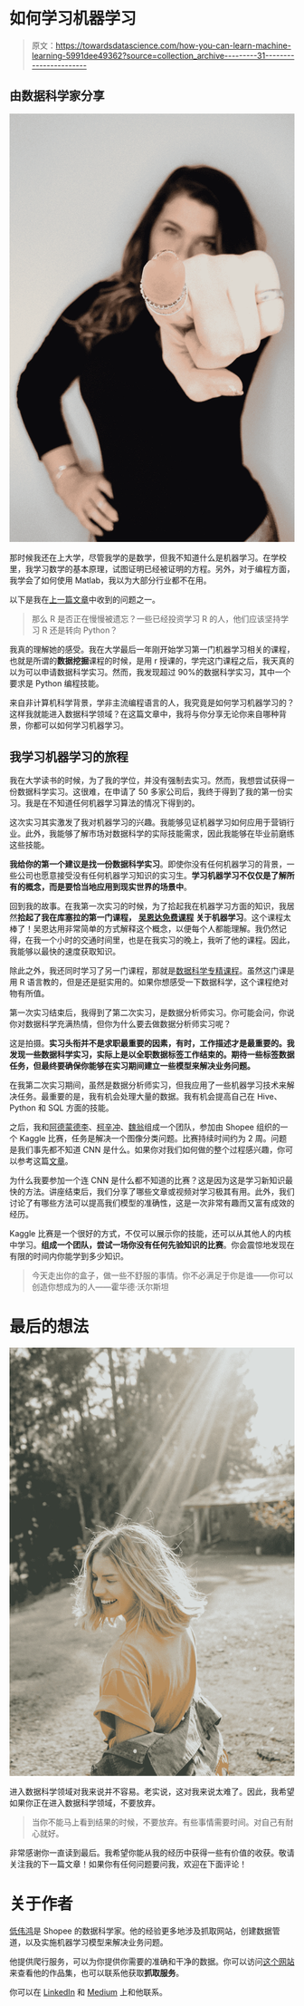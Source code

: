 # 如何学习机器学习

> 原文：<https://towardsdatascience.com/how-you-can-learn-machine-learning-5991dee49362?source=collection_archive---------31----------------------->

## 由数据科学家分享

![](img/ca3c53ff01e0f2d9b35cf35450a2f358.png)

那时候我还在上大学，尽管我学的是数学，但我不知道什么是机器学习。在学校里，我学习数学的基本原理，试图证明已经被证明的方程。另外，对于编程方面，我学会了如何使用 Matlab，我以为大部分行业都不在用。

以下是我在[上一篇文章](/5-beginner-friendly-steps-to-learn-machine-learning-and-data-science-with-python-bf69e211ade5)中收到的问题之一。

> 那么 R 是否正在慢慢被遗忘？一些已经投资学习 R 的人，他们应该坚持学习 R 还是转向 Python？

我真的理解她的感受。我在大学最后一年刚开始学习第一门机器学习相关的课程，也就是所谓的**数据挖掘**课程的时候，是用 r 授课的，学完这门课程之后，我天真的以为可以申请数据科学实习。然而，我发现超过 90%的数据科学实习，其中一个要求是 Python 编程技能。

来自非计算机科学背景，学非主流编程语言的人，我究竟是如何学习机器学习的？这样我就能进入数据科学领域？在这篇文章中，我将与你分享无论你来自哪种背景，你都可以如何学习机器学习。

## 我学习机器学习的旅程

我在大学读书的时候，为了我的学位，并没有强制去实习。然而，我想尝试获得一份数据科学实习。这很难，在申请了 50 多家公司后，我终于得到了我的第一份实习。我是在不知道任何机器学习算法的情况下得到的。

这次实习其实激发了我对机器学习的兴趣。我能够见证机器学习如何应用于营销行业。此外，我能够了解市场对数据科学的实际技能需求，因此我能够在毕业前磨练这些技能。

**我给你的第一个建议是找一份数据科学实习**。即使你没有任何机器学习的背景，一些公司也愿意接受没有任何机器学习知识的实习生。**学习机器学习不仅仅是了解所有的概念，而是要恰当地应用到现实世界的场景中**。

回到我的故事。在我第一次实习的时候，为了拾起我在机器学习方面的知识，我居然**拾起了我在库塞拉的第一门课程，** [**吴恩达免费课程**](https://www.coursera.org/learn/machine-learning) **关于机器学习**。这个课程太棒了！吴恩达用非常简单的方式解释这个概念，以便每个人都能理解。我仍然记得，在我一个小时的交通时间里，也是在我实习的晚上，我听了他的课程。因此，我能够以最快的速度获取知识。

除此之外，我还同时学习了另一门课程，那就是[数据科学专精课程](https://click.linksynergy.com/fs-bin/click?id=jpWWdrICBrQ&offerid=467035.198&type=3&subid=0)。虽然这门课是用 R 语言教的，但是还是挺实用的。如果你想感受一下数据科学，这个课程绝对物有所值。

第一次实习结束后，我得到了第二次实习，是数据分析师实习。你可能会问，你说你对数据科学充满热情，但你为什么要去做数据分析师实习呢？

这是拍摄。**实习头衔并不是求职最重要的因素，有时，工作描述才是最重要的。我发现一些数据科学实习，实际上是以全职数据标签工作结束的。**期待一些标签数据任务，但最终要确保你能够在实习期间建立一些模型来解决业务问题**。**

在我第二次实习期间，虽然是数据分析师实习，但我应用了一些机器学习技术来解决任务。最重要的是，我有机会处理大量的数据。我有机会提高自己在 Hive、Python 和 SQL 方面的技能。

之后，我和[阿德蒙德李](https://medium.com/u/7cfb1b8791bb?source=post_page-----5991dee49362--------------------------------)、[柯辛冲](https://medium.com/u/818e47ed2928?source=post_page-----5991dee49362--------------------------------)、[魏翁](https://medium.com/u/26aa1cdaf45d?source=post_page-----5991dee49362--------------------------------)组成一个团队，参加由 Shopee 组织的一个 Kaggle 比赛，任务是解决一个图像分类问题。比赛持续时间约为 2 周。问题是我们事先都不知道 CNN 是什么。如果你对我们如何做的整个过程感兴趣，你可以参考这篇[文章](/kaggle-competition-image-classification-676dee6c0f23)。

为什么我要参加一个连 CNN 是什么都不知道的比赛？这是因为这是学习新知识最快的方法。讲座结束后，我们分享了哪些文章或视频对学习极其有用。此外，我们讨论了有哪些方法可以提高我们模型的准确性，这是一次非常有趣而又富有成效的经历。

Kaggle 比赛是一个很好的方式，不仅可以展示你的技能，还可以从其他人的内核中学习。**组成一个团队，尝试一场你没有任何先验知识的比赛**。你会震惊地发现在有限的时间内你能学到多少知识。

> 今天走出你的盒子，做一些不舒服的事情。你不必满足于你是谁——你可以创造你想成为的人——霍华德·沃尔斯坦

# 最后的想法

![](img/57f73ad52bb44c2c3413c54ad493bf64.png)

进入数据科学领域对我来说并不容易。老实说，这对我来说太难了。因此，我希望如果你正在进入数据科学领域，不要放弃。

> 当你不能马上看到结果的时候，不要放弃。有些事情需要时间。对自己有耐心就好。

非常感谢你一直读到最后。我希望你能从我的经历中获得一些有价值的收获。敬请关注我的下一篇文章！如果你有任何问题要问我，欢迎在下面评论！

# 关于作者

[低伟鸿](https://www.linkedin.com/in/lowweihong/?source=post_page---------------------------)是 Shopee 的数据科学家。他的经验更多地涉及抓取网站，创建数据管道，以及实施机器学习模型来解决业务问题。

他提供爬行服务，可以为你提供你需要的准确和干净的数据。你可以访问[这个网站](https://www.thedataknight.com/)来查看他的作品集，也可以联系他获取**抓取服务**。

你可以在 [LinkedIn](https://www.linkedin.com/in/lowweihong/?source=post_page---------------------------) 和 [Medium](https://medium.com/@lowweihong?source=post_page---------------------------) 上和他联系。